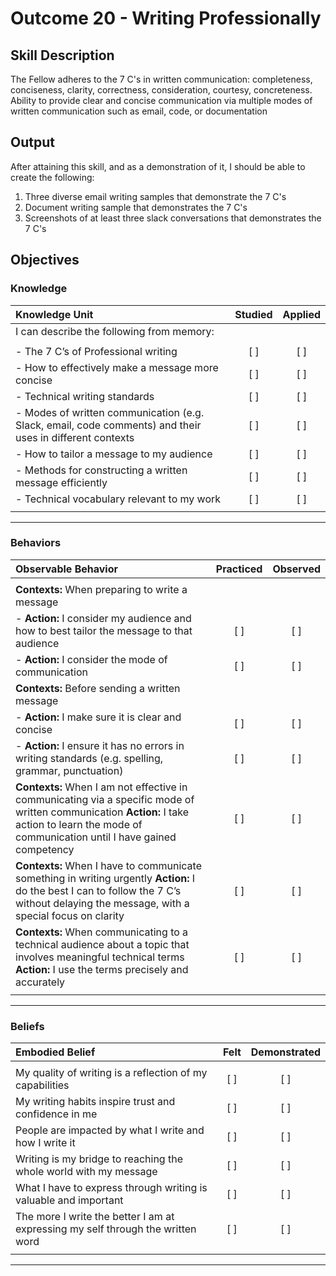 # Outcome 20 - Writing Professionally

## Skill Description

The Fellow adheres to the 7 C's in written communication: completeness, conciseness, clarity, correctness, consideration, courtesy, concreteness. Ability to provide clear and concise communication via multiple modes of written communication such as email, code, or documentation


## Output

After attaining this skill, and as a demonstration of it, I should be able to create the following:

1. Three diverse email writing samples that demonstrate the 7 C's
2. Document writing sample that demonstrates the 7 C's
3. Screenshots of at least three slack conversations that demonstrates the 7 C's


## Objectives

### Knowledge


| Knowledge Unit | Studied | Applied |
|:---|:---:|:---:|
| I can describe the following from memory: | | |
| | | |
| - The 7 C’s of Professional writing | [ ] | [ ] |
| - How to effectively make a message more concise | [ ] | [ ] |
| - Technical writing standards | [ ] | [ ] |
| - Modes of written communication (e.g. Slack, email, code comments) and their uses in different contexts | [ ] | [ ] |
| - How to tailor a message to my audience | [ ] | [ ] |
| - Methods for constructing a written message efficiently | [ ] | [ ] |
| - Technical vocabulary relevant to my work | [ ] | [ ] |
| | | |



---

### Behaviors


| Observable Behavior | Practiced | Observed |
|:---|:---:|:---:|
| | | |
| **Contexts:** When preparing to write a message | | |
| - **Action:** I consider my audience and how to best tailor the message to that audience | [ ] | [ ] |
| - **Action:** I consider the mode of communication | [ ] | [ ] |
| **Contexts:** Before sending a written message | | |
| - **Action:** I make sure it is clear and concise | [ ] | [ ] |
| - **Action:** I ensure it has no errors in writing standards (e.g. spelling, grammar, punctuation)| [ ] | [ ] |
| **Contexts:** When I am not effective in communicating via a specific mode of written communication **Action:** I take action to learn the mode of communication until I have gained competency | [ ] | [ ] |
| **Contexts:** When I have to communicate something in writing urgently **Action:** I do the best I can to follow the 7 C’s without delaying the message, with a special focus on clarity | [ ] | [ ] |
| **Contexts:** When communicating to a technical audience about a topic that involves meaningful technical terms **Action:** I use the terms precisely and accurately | [ ] | [ ] |
| | | |

---


### Beliefs


| Embodied Belief | Felt | Demonstrated |
|:---|:---:|:---:|
| | | |
| My quality of writing is a reflection of my capabilities | [ ] | [ ] |
| My writing habits inspire trust and confidence in me | [ ] | [ ] |
| People are impacted by what I write and how I write it | [ ] | [ ] |
| Writing is my bridge to reaching the whole world with my message | [ ] | [ ] |
| What I have to express through writing is valuable and important | [ ] | [ ] |
| The more I write the better I am at expressing my self through the written word | [ ] | [ ] |
| | | |
---